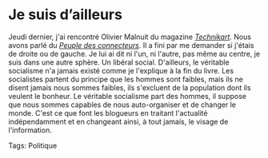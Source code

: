 # Je suis d&#8217;ailleurs

Jeudi dernier, j'ai rencontré Olivier Malnuit du magazine [*Technikart*](http://www.technikart.com). Nous avons parlé du [*Peuple des connecteurs*](/le-peuple-des-connecteurs/). Il a fini par me demander si j'étais de droite ou de gauche. Je lui ai dit ni l'un, ni l'autre, pas même au centre, je suis dans une autre sphère. Un libéral social. D'ailleurs, le véritable socialisme n'a jamais existé comme je l'explique à la fin du livre. Les socialistes partent du principe que les hommes sont faibles, mais ils ne disent jamais nous sommes faibles, ils s'excluent de la population dont ils veulent le bonheur. Le véritable socialisme part des hommes, il suppose que nous sommes capables de nous auto-organiser et de changer le monde. C'est ce que font les blogueurs en traitant l'actualité indépendamment et en changeant ainsi, à tout jamais, le visage de l'information.

Tags: Politique